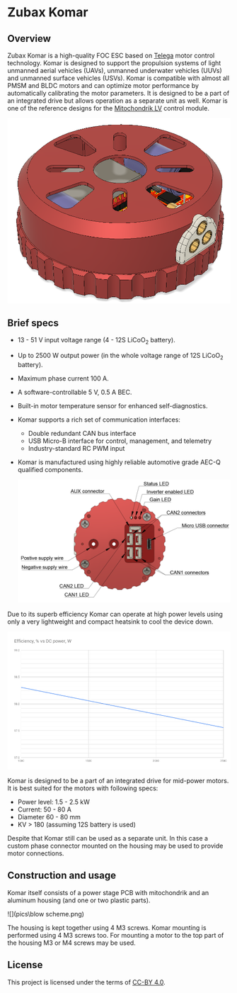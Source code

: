 # Zubax Komar

## Overview

Zubax Komar is a high-quality FOC ESC based on [Telega](https://zubax.com/technologies/telega) motor control technology. Komar is designed to support the propulsion systems of light unmanned aerial vehicles (UAVs), unmanned underwater vehicles (UUVs) and unmanned surface vehicles (USVs). Komar is compatible with almost all PMSM and BLDC motors and can optimize motor performance by automatically calibrating the motor parameters. It is designed to be a part of an integrated drive but allows operation as a separate unit as well. Komar is one of the reference designs for the [Mitochondrik LV](https://zubax.com/products/mitochondrik-lv) control module.

![](pics\Komar.png)

## Brief specs

* 13 - 51 V input voltage range (4 - 12S LiCoO<sub>2</sub> battery).
* Up to 2500 W output power (in the whole voltage range of 12S LiCoO<sub>2</sub> battery).
* Maximum phase current 100 A. 
*  A software-controllable 5 V, 0.5 A BEC.
*  Built-in motor temperature sensor for enhanced self-diagnostics.
* Komar supports a rich set of communication interfaces:
  * Double redundant CAN bus interface
  * USB Micro-B interface for control, management, and telemetry
  * Industry-standard RC PWM input

* Komar is manufactured using highly reliable automotive grade AEC-Q qualified components.

  <img src="pics\connectors leds.png" alt="Komar connectors and LEDs placement" style="zoom:50%;"/>

Due to its superb efficiency Komar can operate at high power levels using only a very lightweight and compact heatsink to cool the device down. 

![](pics\Efficiency.png)

Komar is designed to be a part of an integrated drive for mid-power motors. It is best suited for the motors with following specs:

* Power level: 1.5 - 2.5 kW
* Current: 50 - 80 A
* Diameter 60 - 80 mm
* KV > 180 (assuming 12S battery is used)

Despite that Komar still can be used as a separate unit. In this case a custom phase connector mounted on the housing may be used to provide motor connections. 

## Construction and usage

Komar itself consists of a power stage PCB with mitochondrik and an aluminum housing (and one or two plastic parts). 

![](pics\blow  scheme.png)

The housing is kept together using 4 M3 screws. Komar mounting is performed using 4 M3 screws too. For mounting a motor to the top part of the housing M3 or M4 screws may be used. 

## License

This project is licensed under the terms of [CC-BY 4.0](https://creativecommons.org/licenses/by/4.0/).

